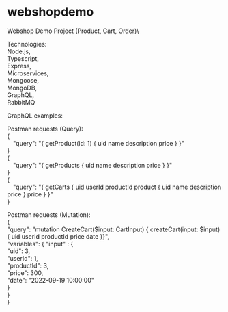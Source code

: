 # webshopdemo
Webshop Demo Project (Product, Cart, Order)\

Technologies:  
Node.js,  
Typescript,  
Express,  
Microservices,  
Mongoose,  
MongoDB,  
GraphQL,  
RabbitMQ  

GraphQL examples:  

Postman requests (Query):  
{  
    &emsp;"query": "{ getProduct(id: 1) { uid name description price } }"   
}  
{  
    &emsp;"query": "{ getProducts { uid name description price } }"   
}    
{   
    &emsp;"query": "{ getCarts { uid userId productId product { uid name description price } price } }"  
}  

Postman requests (Mutation): \
{ \
    "query": "mutation CreateCart($input: CartInput) { createCart(input: $input) { uid userId productId price date }}", \
    "variables": { "input" : { \
            "uid": 3, \
            "userId": 1, \
            "productId": 3, \
            "price": 300, \
            "date": "2022-09-19 10:00:00" \
        } \
    } \
} 

